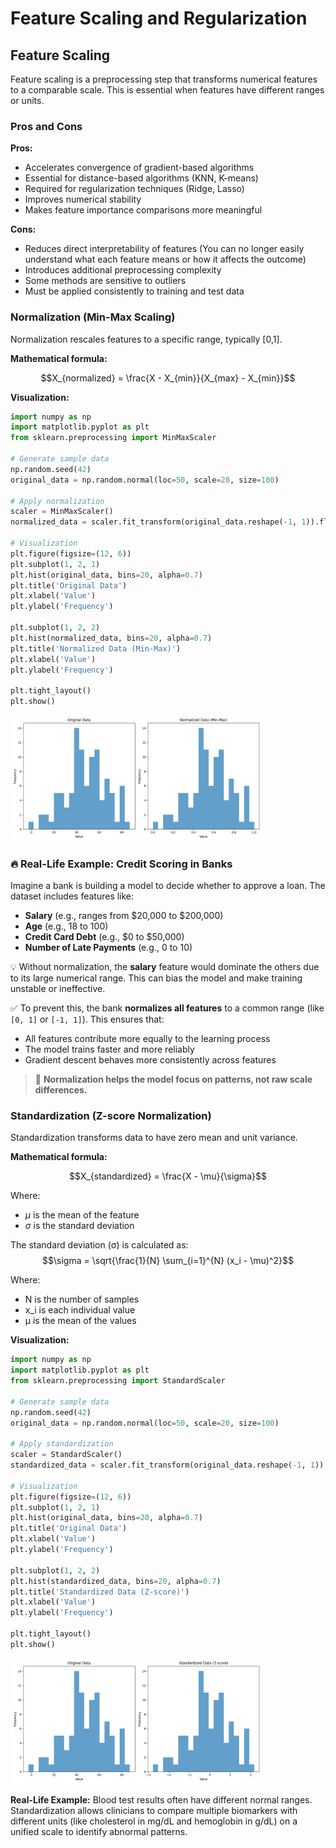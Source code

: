 # Feature Scaling and Regularization

## Feature Scaling

Feature scaling is a preprocessing step that transforms numerical features to a comparable scale. This is essential when features have different ranges or units.

### Pros and Cons

**Pros:**
* Accelerates convergence of gradient-based algorithms
* Essential for distance-based algorithms (KNN, K-means)
* Required for regularization techniques (Ridge, Lasso)
* Improves numerical stability
* Makes feature importance comparisons more meaningful

**Cons:**
* Reduces direct interpretability of features (You can no longer easily understand what each feature means or how it affects the outcome)
* Introduces additional preprocessing complexity
* Some methods are sensitive to outliers
* Must be applied consistently to training and test data

### Normalization (Min-Max Scaling)

Normalization rescales features to a specific range, typically [0,1].

**Mathematical formula:**

$$X_{normalized} = \frac{X - X_{min}}{X_{max} - X_{min}}$$

**Visualization:**

```python
import numpy as np
import matplotlib.pyplot as plt
from sklearn.preprocessing import MinMaxScaler

# Generate sample data
np.random.seed(42)
original_data = np.random.normal(loc=50, scale=20, size=100)

# Apply normalization
scaler = MinMaxScaler()
normalized_data = scaler.fit_transform(original_data.reshape(-1, 1)).flatten()

# Visualization
plt.figure(figsize=(12, 6))
plt.subplot(1, 2, 1)
plt.hist(original_data, bins=20, alpha=0.7)
plt.title('Original Data')
plt.xlabel('Value')
plt.ylabel('Frequency')

plt.subplot(1, 2, 2)
plt.hist(normalized_data, bins=20, alpha=0.7)
plt.title('Normalized Data (Min-Max)')
plt.xlabel('Value')
plt.ylabel('Frequency')

plt.tight_layout()
plt.show()
```

<img src="images/min-max.png" style="width: 80%" />

### 🔥 Real-Life Example: Credit Scoring in Banks

Imagine a bank is building a model to decide whether to approve a loan. The dataset includes features like:

- **Salary** (e.g., ranges from $20,000 to $200,000)  
- **Age** (e.g., 18 to 100)  
- **Credit Card Debt** (e.g., $0 to $50,000)  
- **Number of Late Payments** (e.g., 0 to 10)

💡 Without normalization, the **salary** feature would dominate the others due to its large numerical range. This can bias the model and make training unstable or ineffective.

✅ To prevent this, the bank **normalizes all features** to a common range (like `[0, 1]` or `[-1, 1]`). This ensures that:

- All features contribute more equally to the learning process  
- The model trains faster and more reliably  
- Gradient descent behaves more consistently across features

> 📌 **Normalization helps the model focus on patterns, not raw scale differences.**

### Standardization (Z-score Normalization)

Standardization transforms data to have zero mean and unit variance.

**Mathematical formula:**

$$X_{standardized} = \frac{X - \mu}{\sigma}$$

Where:
- $\mu$ is the mean of the feature
- $\sigma$ is the standard deviation
  
The standard deviation (σ) is calculated as: $$\sigma = \sqrt{\frac{1}{N} \sum_{i=1}^{N} (x_i - \mu)^2}$$

Where:
- N is the number of samples
- x_i is each individual value
- μ is the mean of the values



**Visualization:**

```python
import numpy as np
import matplotlib.pyplot as plt
from sklearn.preprocessing import StandardScaler

# Generate sample data
np.random.seed(42)
original_data = np.random.normal(loc=50, scale=20, size=100)

# Apply standardization
scaler = StandardScaler()
standardized_data = scaler.fit_transform(original_data.reshape(-1, 1)).flatten()

# Visualization
plt.figure(figsize=(12, 6))
plt.subplot(1, 2, 1)
plt.hist(original_data, bins=20, alpha=0.7)
plt.title('Original Data')
plt.xlabel('Value')
plt.ylabel('Frequency')

plt.subplot(1, 2, 2)
plt.hist(standardized_data, bins=20, alpha=0.7)
plt.title('Standardized Data (Z-score)')
plt.xlabel('Value')
plt.ylabel('Frequency')

plt.tight_layout()
plt.show()
```

<img src="images/stand.png" style="width: 80%" />

**Real-Life Example:**
Blood test results often have different normal ranges. Standardization allows clinicians to compare multiple biomarkers with different units (like cholesterol in mg/dL and hemoglobin in g/dL) on a unified scale to identify abnormal patterns.
